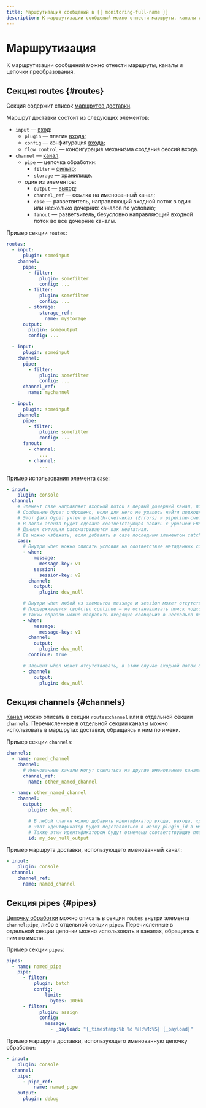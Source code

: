```yaml
---
title: Маршрутизация сообщений в {{ monitoring-full-name }}
description: К маршрутизации сообщений можно отнести маршруты, каналы и цепочки преобразования.
---
```


# Маршрутизация

К маршрутизации сообщений можно отнести маршруты, каналы и цепочки преобразования.

## Секция routes {#routes}
Секция содержит список [маршрутов доставки](index.md#routing).

Маршрут доставки состоит из следующих элементов:

- `input` — [вход](index.md#inputs):
  - `plugin` — плагин [входа](inputs.md);
  - `config` — конфигурация [входа](#inputs);
  - `flow_control` — конфигурация механизма создания сессий входа.
- `channel` — [канал](index.md#channels):
  - `pipe` — цепочка обработки:
    - `filter` – [фильтр](filters.md);
    - `storage` — [хранилище](storage.md).
  - один из элементов:
    - `output` — [выход](outputs.md);
    - `channel_ref` — ссылка на именованный канал;
    - `case` — разветвитель, направляющий входной поток в один или несколько дочерних каналов по условию;
    - `fanout` — разветвитель, безусловно направляющий входной поток во все дочерние каналы.

Пример секции `routes`:

```yaml
routes:
  - input:
      plugin: someinput
    channel:
      pipe:
        - filter:
            plugin: somefilter
            config: ...
        - filter:
            plugin: somefilter
            config: ...
        - storage:
            storage_ref:
              name: mystorage
      output:
        plugin: someoutput
        config: ...

  - input:
      plugin: someinput
    channel:
      pipe:
        - filter:
            plugin: somefilter
            config: ...
      channel_ref:
        name: mychannel

  - input:
      plugin: someinput
    channel:
      pipe:
        - filter:
            plugin: somefilter
            config: ...
      fanout:
        - channel:
            ...
        - channel:
            ...
```

Пример использования элемента `case`:

```yaml
- input:
    plugin: console
  channel:
    # Элемент case направляет входной поток в первый дочерний канал, подходящий по условию when.
    # Сообщение будет отброшено, если для него не удалось найти подходящий channel.
    # Этот факт будет учтен в health-счетчиках (Errors) и pipeline-счетчиках (DroppedMessages/DroppedBytes).
    # В логах агента будет сделана соответствующая запись с уровнем ERROR.
    # Данная ситуация рассматривается как нештатная.
    # Ее можно избежать, если добавить в case последним элементом catch all channel без фильтра when.
    case:
      # Внутри when можно описать условия на соответствие метаданных сообщения и сессии, по аналогии с фильтром match.
      - when:
          message:
            message-key: v1
          session:
            session-key: v2
        channel:
          output:
            plugin: dev_null

      # Внутри when любой из элементов message и session может отсутствовать.
      # Поддерживается свойство continue — не останавливать поиск подходящего канала, если условие when выполнено.
      # Таким образом можно направить входящие сообщения в несколько подходящих каналов.
      - when:
          message:
            message-key: v1
        channel:
          output:
            plugin: dev_null
        continue: true

      # Элемент when может отсутствовать, в этом случае входной поток будет безусловно направлен в этот канал, если для него удалось создать сессию — никакой вложенный в него фильтр не отклонил создание сессии.
      - channel:
          output:
            plugin: dev_null
```

## Секция channels {#channels}

[Канал](index.md#channels) можно описать в секции `routes`:`channel` или в отдельной секции `channels`. Перечисленные в отдельной секции каналы можно использовать в маршрутах доставки, обращаясь к ним по имени.

Пример секции `channels`:

```yaml
channels:
  - name: named_channel
    channel:
      # Именованные каналы могут ссылаться на другие именованные каналы.
      channel_ref:
        name: other_named_channel

  - name: other_named_channel
    channel:
      output:
        plugin: dev_null

        # В любой плагин можно добавить идентификатор входа, выхода, хранилища и фильтра.
        # Этот идентификатор будет подставляться в метку plugin_id в мониторинге.
        # Также этим идентификатором будут отмечены соответствующие плагину записи в логе агента.
        id: my_dev_null_output
```

Пример маршрута доставки, использующего именованный канал:

```yaml
- input:
    plugin: console
  channel:
    channel_ref:
      name: named_channel
```

## Секция pipes {#pipes}

[Цепочку обработки](index.md#pipes) можно описать в секции `routes` внутри элемента `channel`:`pipe`, либо в отдельной секции `pipes`. Перечисленные в отдельной секции цепочки можно использовать в каналах, обращаясь к ним по имени.

Пример секции `pipes`:

```yaml
pipes:
  - name: named_pipe
    pipe:
      - filter:
          plugin: batch
          config:
              limit:
                bytes: 100kb
      - filter:
            plugin: assign
            config:
              message:
                - _payload: "{_timestamp:%b %d %H:%M:%S} {_payload}"
```

Пример маршрута доставки, использующего именованную цепочку обработки:

```yaml
- input:
    plugin: console
  channel:
    pipe:
      - pipe_ref:
          name: named_pipe
    output:
      plugin: debug
```
